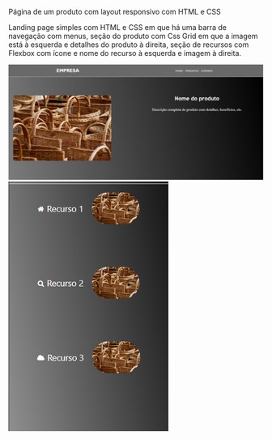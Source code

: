 Página de um produto com layout responsivo com HTML e CSS

Landing page simples com HTML e CSS em que há uma barra de navegação com menus, seção do produto com Css Grid em que a imagem está à esquerda e detalhes do produto à direita, seção de recursos com Flexbox com ícone e nome do recurso à esquerda e imagem à direita.

![alt text](image.png)
![alt text](image-1.png)